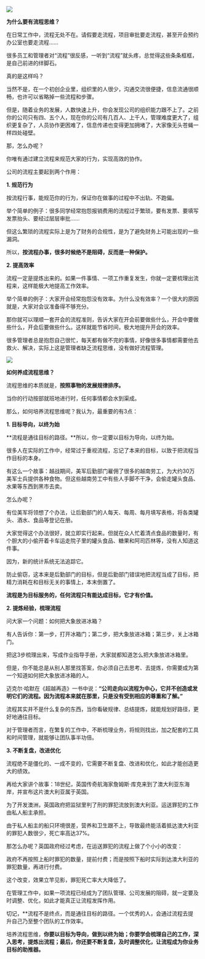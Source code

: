 

![](https://mmbiz.qpic.cn/mmbiz_jpg/Ftnt4m7Mlgh6qicRhq917Tc6zuKMTia5nicD6YdR6Xm3iahh6Is1UxGn313aQ460dVUjKbAbibzquoo0R4wYxic3u1MQ/640?wx_fmt=jpeg)

**为什么要有流程思维？**

在日常工作中，流程无处不在。请假要走流程，项目审批要走流程，甚至开会预约办公室也要走流程……

很多员工和管理者对“流程”很反感，一听到“流程”就头疼，总觉得这些条条框框，是自己前进的绊脚石。

真的是这样吗？

当然不是，在一个初创企业里，组织里的人很少，沟通交流很便捷，信息流通很顺畅，也许可以省略掉一些流程和步骤。

但是，随着业务的发展，人数快速上升，你会发现公司的组织能力跟不上了。之前你的公司只有四、五个人，现在你的公司有几百人、上千人，管理难度更大了，组织更复杂了，人员协作更困难了，信息传递也变得更加拥堵了，大家像无头苍蝇一样四处碰壁。

那，怎么办呢？

你唯有通过建立流程来规范大家的行为，实现高效的协作。

公司的流程主要起到两个作用：

**1. 规范行为**

按流程行事，能规范你的行为，保证你在做事的过程中不出轨、不跑偏。

举个简单的例子：很多同学经常抱怨报销费用的流程过于繁琐，要有发票、要填写发票抬头、要经过层层审批……

但这么繁琐的流程实际上是为了财务的合规性，是为了避免财务上可能出现的一些漏洞。

所以，**按流程办事，很多时候绝不是阻碍，反而是一种保护。**

**2. 提高效率**

流程一定是提炼出来的。如果一件事情、一项工作重复发生，你就一定要梳理出流程来，这样能极大地提高工作效率。

举个简单的例子：大家开会经常抱怨没有效率。为什么没有效率？一个很大的原因就是，大家对会议准备得不够充分。

那你就可以理顺一套开会的流程准则，告诉大家在开会前要做些什么，开会中要做些什么，开会后要做些什么。这样就能节省时间，极大地提升开会的效率。

很多管理者总是抱怨自己很忙，每天都有做不完的事情，好像很多事情都需要他去救火、解决，实际上这是管理者缺乏流程思维，没有做好流程管理。

![](https://mmbiz.qpic.cn/mmbiz_jpg/Ftnt4m7Mlgh6qicRhq917Tc6zuKMTia5niclDjdTuOpTCibiaWamUxAo9jMOyx58dNYwBPlpY2rqLugld1YyAAs7nibg/640?wx_fmt=jpeg)

**如何养成流程思维？**  

流程思维的本质就是，**按照事物的发展规律排序。**

当你的行动按部就班地进行时，任何事情都会水到渠成。

那么，如何培养流程思维呢？我认为，最重要的有3点：

**1. 目标导向，以终为始**

**流程是通往目标的路径。**所以，你一定要以目标为导向，以终为始。

很多人在实际的工作中，经常过于重视流程，忘记了本来的目标，以致于把流程当作目标的本身。

有这么一个故事：越战期间，美军后勤部门雇佣了很多的越南劳工，为大约30万美军士兵提供各种食物。但这些越南劳工中有些人手脚不干净，会偷走罐头食品、水果等东西到黑市去卖。

怎么办呢？

有位美军将领想了个办法，让后勤部门的人每天、每周、每月填写表格，将各类罐头、酒水、食品等登记在册。

大家觉得这个办法很好，就立即实行起来。但就在众人忙着清点食品的数量时，有个胆大的小偷开着卡车运走院子里的罐头食品、糖果和阿司匹林等，没有人知道这件事。

因为，新的统计系统无法追踪它。

防止偷窃，这本来是后勤部门的目标，但是后勤部门错误地把流程当成了目标，把精力消耗在和目标无关的事情上，本末倒置了。

**流程是为目标服务的，任何流程只有能达成目标，它才有价值。**

**2. 提炼经验，梳理流程**

问大家一个问题：如何把大象放进冰箱？

有人告诉你：第一步，打开冰箱门；第二步，把大象放进冰箱；第三步，关上冰箱门。

把这3步梳理出来，写成作业指导手册，大家就都知道怎么把大象放进冰箱里。

但是，你不能总是从别人那里找答案，你必须自己去思考、去提炼，你需要成为第一个知道如何把大象放进冰箱的人。

迈克尔·哈默在《超越再造》一书中说：**“公司走向以流程为中心，它并不创造或发明它们的流程。因为流程本来就在那里，只是没有受到相应的尊重和了解。”**

流程其实并不是什么复杂的东西，当你看破规律、总结提炼，就能规划好路径，更好地通往目标。

对于管理者而言，在繁复的工作中，不断梳理业务，将规则找出，加之配套的工具和时间管理，就能够让团队事半功倍。

**3. 不断复盘，改进优化**

流程绝不是僵化的、一成不变的，它需要不断复盘、改进和优化，如此才能创造更大的绩效。

再给大家讲个故事：18世纪，英国传奇航海家詹姆斯·库克来到了澳大利亚东海岸，并宣布这片澳大利亚属于英国。

为了开发澳洲，英国政府把监狱里判了刑的罪犯流放到澳大利亚。运送罪犯的工作由私人船主承担。

由于私人船主的船只环境很差，营养和卫生跟不上，导致最终能活着抵达澳大利亚的罪犯人数很少，死亡率高达37%。

那怎么办呢？英国政府经过考虑，在运送罪犯的流程上做了个小小的改变：

政府不再按照上船时罪犯的数量，提前付费；而是按照下船时实际到达澳大利亚的罪犯数量，再进行付费。

这个改变，效果立竿见影，罪犯死亡率大大降低了。

在管理工作中，如果一项流程已经成为了团队管理、公司发展的阻碍，就一定要及时调整、优化，如此才能真正让流程发挥作用。

切记，**流程不是终点，而是通往目标的路径。一个优秀的人，会通过流程去提升自己乃至整个团队的工作效率。

培养流程思维，**你要以目标为导向，做到以终为始；你要学会梳理自己的工作，深入思考，提炼出流程；最后，你还要不断复盘，及时调整优化，让流程成为你业务目标的助推器。**